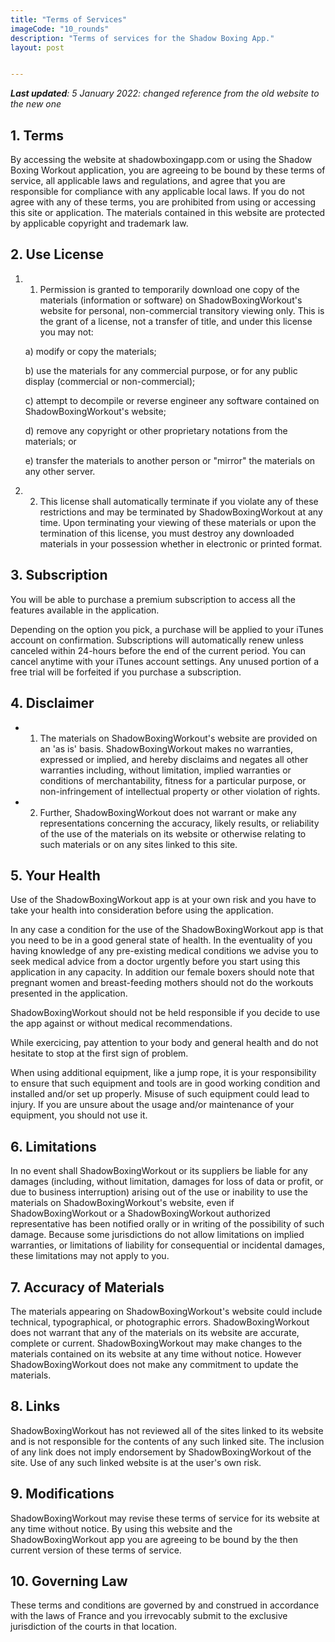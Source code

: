 ```yaml
---
title: "Terms of Services"
imageCode: "10_rounds"
description: "Terms of services for the Shadow Boxing App."
layout: post


---
```


***Last updated**: 5 January 2022: changed reference from the old website to the new one*

## 1. Terms

By accessing the website at shadowboxingapp.com or using the Shadow Boxing Workout application, you are agreeing to be bound by these terms of service, all applicable laws and regulations, and agree that you are responsible for compliance with any applicable local laws. If you do not agree with any of these terms, you are prohibited from using or accessing this site or application. The materials contained in this website are protected by applicable copyright and trademark law.

## 2. Use License

1. 1) Permission is granted to temporarily download one copy of the materials (information or software) on ShadowBoxingWorkout's website for personal, non-commercial transitory viewing only. This is the grant of a license, not a transfer of title, and under this license you may not:

   a) modify or copy the materials;

   b) use the materials for any commercial purpose, or for any public display (commercial or non-commercial);

   c) attempt to decompile or reverse engineer any software contained on ShadowBoxingWorkout's website;

   d) remove any copyright or other proprietary notations from the materials; or

   e) transfer the materials to another person or "mirror" the materials on any other server.

2. 2) This license shall automatically terminate if you violate any of these restrictions and may be terminated by ShadowBoxingWorkout at any time. Upon terminating your viewing of these materials or upon the termination of this license, you must destroy any downloaded materials in your possession whether in electronic or printed format.

## 3. Subscription

You will be able to purchase a premium subscription to access all the features available in the application.

Depending on the option you pick, a purchase will be applied to your iTunes account on confirmation. Subscriptions will automatically renew unless canceled within 24-hours before the end of the current period. You can cancel anytime with your iTunes account settings. Any unused portion of a free trial will be forfeited if you purchase a subscription.

## 4. Disclaimer

- 1) The materials on ShadowBoxingWorkout's website are provided on an 'as is' basis. ShadowBoxingWorkout makes no warranties, expressed or implied, and hereby disclaims and negates all other warranties including, without limitation, implied warranties or conditions of merchantability, fitness for a particular purpose, or non-infringement of intellectual property or other violation of rights.

- 2) Further, ShadowBoxingWorkout does not warrant or make any representations concerning the accuracy, likely results, or reliability of the use of the materials on its website or otherwise relating to such materials or on any sites linked to this site.

## 5. Your Health

Use of the ShadowBoxingWorkout app is at your own risk and you have to take your health into consideration before using the application.

In any case a condition for the use of the ShadowBoxingWorkout app is that you need to be in a good general state of health. In the eventuality of you having knowledge of any pre-existing medical conditions we advise you to seek medical advice from a doctor urgently before you start using this application in any capacity. In addition our female boxers should note that pregnant women and breast-feeding mothers should not do the workouts presented in the application.

ShadowBoxingWorkout should not be held responsible if you decide to use the app against or without medical recommendations.

While exercicing, pay attention to your body and general health and do not hesitate to stop at the first sign of problem.

When using additional equipment, like a jump rope, it is your responsibility to ensure that such equipment and tools are in good working condition and installed and/or set up properly. Misuse of such equipment could lead to injury. If you are unsure about the usage and/or maintenance of your equipment, you should not use it.

## 6. Limitations

In no event shall ShadowBoxingWorkout or its suppliers be liable for any damages (including, without limitation, damages for loss of data or profit, or due to business interruption) arising out of the use or inability to use the materials on ShadowBoxingWorkout's website, even if ShadowBoxingWorkout or a ShadowBoxingWorkout authorized representative has been notified orally or in writing of the possibility of such damage. Because some jurisdictions do not allow limitations on implied warranties, or limitations of liability for consequential or incidental damages, these limitations may not apply to you.

## 7. Accuracy of Materials

The materials appearing on ShadowBoxingWorkout's website could include technical, typographical, or photographic errors. ShadowBoxingWorkout does not warrant that any of the materials on its website are accurate, complete or current. ShadowBoxingWorkout may make changes to the materials contained on its website at any time without notice. However ShadowBoxingWorkout does not make any commitment to update the materials.

## 8. Links

ShadowBoxingWorkout has not reviewed all of the sites linked to its website and is not responsible for the contents of any such linked site. The inclusion of any link does not imply endorsement by ShadowBoxingWorkout of the site. Use of any such linked website is at the user's own risk.

## 9. Modifications

ShadowBoxingWorkout may revise these terms of service for its website at any time without notice. By using this website and the ShadowBoxingWorkout app you are agreeing to be bound by the then current version of these terms of service.

## 10. Governing Law

These terms and conditions are governed by and construed in accordance with the laws of France and you irrevocably submit to the exclusive jurisdiction of the courts in that location.